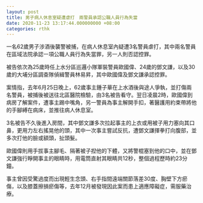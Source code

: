 ```yaml
---
layout: post
title: 男子病人休息室疑遭虐打　兩警員承認公職人員行為失當
date: 2020-11-23 13:17:44.000000000 +08:00
categories: rthk
---
```


一名62歲男子涉酒後襲警被捕，在病人休息室內疑遭3名警員虐打，其中兩名警員在區域法院承認一項公職人員行為失當罪，另一人則否認控罪。

被告依次為25歲時任上水分區巡邏小隊軍裝警員歐國偉、24歲的鄧文謙，以及30歲的大埔分區調查隊偵緝警員林易昇，其中歐國偉及鄧文謙承認控罪。

案情指，去年6月25日晚上，62歲事主鍾子華在上水酒後與途人爭執，並打傷兩名警員，被捕後被送往北區醫院檢驗，由3名被告看守。翌日凌晨2時，歐國偉到病房了解案件，遭事主踢中嘴角，另一警員為事主解開手扣，著醫護用約束帶將他的手腳縛在病床，並推往病人休息室。

3名被告不久後進入房間，其中鄧文謙多次拉起事主的上衣或用被子用力塞向其口鼻，更用力左右搖晃他的頭，其中一次事主嘗試反抗，遭鄧文謙揮拳打向腹部，並多次打他的臉或額頭，扯頭髮。

歐國偉則用手拔事主腳毛、隔著被子揑他的下體，又將警棍塞到他的口中，並在鄧文謙強行睜開事主的眼睛時，用電筒直射其眼睛共12秒，整個過程歷時約23分鐘。

事主曾因受驚過度而出現輕生念頭、右手指間遠端關節落差30度、胸壁下方瘀傷，以及膝蓋擦損瘀傷等，去年12月被發現因此案而患上適應障礙症，需服藥治療。
